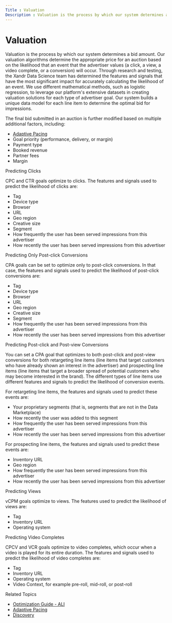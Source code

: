 ```yaml
---
Title : Valuation
Description : Valuation is the process by which our system determines a bid amount.
---
```



# Valuation



Valuation is the process by which our system determines a bid amount.
Our valuation algorithms determine the appropriate price for an auction
based on the likelihood that an event that the advertiser values (a
click, a view, a video complete, or a conversion) will occur. Through
research and testing, the Xandr Data Science
team has determined the features and signals that have the most
significant impact for accurately calculating the likelihood of an
event. We use different mathematical methods, such as logistic
regression, to leverage our platform's extensive datasets in creating
valuation solutions for each type of advertiser goal. Our system builds
a unique data model for each line item to determine the optimal bid for
impressions.

The final bid submitted in an auction is further modified based on
multiple additional factors, including:

- <a href="adaptive-pacing.md" class="xref">Adaptive Pacing</a>
- Goal priority (performance, delivery, or margin)
- Payment type
- Booked revenue
- Partner fees
- Margin

Predicting Clicks

CPC and CTR goals optimize to clicks. The features and signals used to
predict the likelihood of clicks are:

- Tag
- Device type
- Browser
- URL
- Geo region
- Creative size
- Segment
- How frequently the user has been served impressions from this
  advertiser
- How recently the user has been served impressions from this advertiser

Predicting Only Post-click Conversions

CPA goals can be set to optimize only to post-click conversions. In that
case, the features and signals used to predict the likelihood of
post-click conversions are:

- Tag
- Device type
- Browser
- URL
- Geo region
- Creative size
- Segment
- How frequently the user has been served impressions from this
  advertiser
- How recently the user has been served impressions from this advertiser

Predicting Post-click and Post-view Conversions

You can set a CPA goal that optimizes to both post-click and post-view
conversions for both retargeting line items (line items that target
customers who have already shown an interest in the advertiser) and
prospecting line items (line items that target a broader spread of
potential customers who may become interested in the brand). The
different types of line items use different features and signals to
predict the likelihood of conversion events.

For retargeting line items, the features and signals used to predict
these events are:

- Your proprietary segments (that is, segments that are not in the Data
  Marketplace)
- How recently the user was added to this segment
- How frequently the user has been served impressions from this
  advertiser
- How recently the user has been served impressions from this advertiser

For prospecting line items, the features and signals used to predict
these events are:

- Inventory URL
- Geo region
- How frequently the user has been served impressions from this
  advertiser
- How recently the user has been served impressions from this advertiser

Predicting Views

vCPM goals optimize to views. The features used to predict the
likelihood of views are:

- Tag
- Inventory URL
- Operating system

Predicting Video Completes

CPCV and VCR goals optimize to video completes, which occur when a video
is played for its entire duration. The features and signals used to
predict the likelihood of video completes are:

- Tag
- Inventory URL
- Operating system
- Video Context, for example pre-roll, mid-roll, or post-roll

Related Topics

- <a href="optimization-guide-ali.md" class="xref">Optimization Guide -
  ALI</a>
- <a href="adaptive-pacing.md" class="xref">Adaptive Pacing</a>
- <a href="discovery.md" class="xref">Discovery</a>




